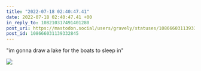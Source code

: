 ```yaml
---
title: "2022-07-18 02:40:47.41"
date: 2022-07-18 02:40:47.41 +00
in_reply_to: 108210317491401280
post_uri: https://mastodon.social/users/gravely/statuses/108666031139332845
post_id: 108666031139332845
---
```

"im gonna draw a lake for the boats to sleep in"


![](/images/108666031076775956.jpg)

